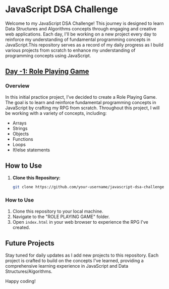 # JavaScript DSA Challenge
Welcome to my JavaScript DSA Challenge! This journey is designed  to learn Data Structures and Algorithms concepts through engaging and creative web applications. Each day, I'll be working on a new project every day to reinforce my understanding of fundamental programming concepts in JavaScript.This repository serves as a record of my daily progress as I build various projects from scratch to enhance my understanding of programming concepts using JavaScript.

## [Day -1: Role Playing Game](https://github.com/dadihemasri/Javascript-DSA-challenge/tree/main/Role%20Playing%20Game)

### Overview

In this initial practice project, I've decided to create a Role Playing Game. The goal is to learn and reinforce fundamental programming concepts in JavaScript by crafting my RPG from scratch. Throughout this project, I will be working with a variety of concepts, including:

- Arrays
- Strings
- Objects
- Functions
- Loops
- If/else statements

## How to Use

1. **Clone this Repository:**
   ```bash
   git clone https://github.com/your-username/javascript-dsa-challenge.git
   
### How to Use
1. Clone this repository to your local machine.
2. Navigate to the "ROLE PLAYING GAME" folder.
3. Open `index.html` in your web browser to experience the RPG I've created.


## Future Projects

Stay tuned for daily updates as I add new projects to this repository. Each project is crafted to build on the concepts I've learned, providing a comprehensive learning experience in JavaScript and Data Structures/Algorithms.

Happy coding!

